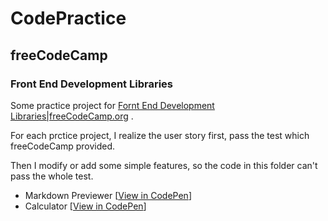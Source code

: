 # CodePractice

## freeCodeCamp

### Front End Development Libraries

Some practice project for [Fornt End Development Libraries|freeCodeCamp.org](https://www.freecodecamp.org/learn/front-end-libraries/#front-end-libraries-projects) .

For each prctice project, I realize the user story first, pass the test which freeCodeCamp provided.

Then I modify or add some simple features, so the code in this folder can't pass the whole test.

- Markdown Previewer [[View in CodePen](https://codepen.io/fish-404/pen/PobqpaB)]
- Calculator [[View in CodePen](https://codepen.io/fish-404/pen/bGBLJXp)]
